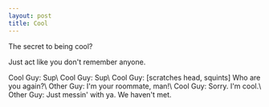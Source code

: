 ```yaml
---
layout: post
title: Cool
---
```

The secret to being cool?

Just act like you don't remember anyone.

Cool Guy\: Sup\\
Cool Guy\: Sup\\
Cool Guy\: [scratches head, squints] Who are you again?\\
Other Guy: I'm your roommate, man!\\
Cool Guy\: Sorry.  I'm cool.\\
Other Guy: Just messin' with ya.  We haven't met.
